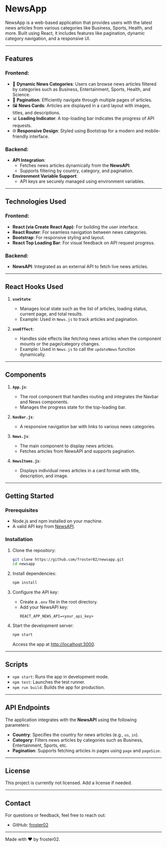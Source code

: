 # NewsApp

NewsApp is a web-based application that provides users with the latest news articles from various categories like Business, Sports, Health, and more. Built using React, it includes features like pagination, dynamic category navigation, and a responsive UI.

---

## Features

### Frontend:
- 📰 **Dynamic News Categories**: Users can browse news articles filtered by categories such as Business, Entertainment, Sports, Health, and Science.
- 🔄 **Pagination**: Efficiently navigate through multiple pages of articles.
- 🖼️ **News Cards**: Articles are displayed in a card layout with images, titles, and descriptions.
- 📊 **Loading Indicator**: A top-loading bar indicates the progress of API requests.
- 🌐 **Responsive Design**: Styled using Bootstrap for a modern and mobile-friendly interface.

### Backend:
- **API Integration**:
  - Fetches news articles dynamically from the **NewsAPI**.
  - Supports filtering by country, category, and pagination.
- **Environment Variable Support**:
  - API keys are securely managed using environment variables.

---

## Technologies Used

### Frontend:
- **React (via Create React App)**: For building the user interface.
- **React Router**: For seamless navigation between news categories.
- **Bootstrap**: For responsive styling and layout.
- **React Top Loading Bar**: For visual feedback on API request progress.

### Backend:
- **NewsAPI**: Integrated as an external API to fetch live news articles.

---

## React Hooks Used

1. **`useState`**:
   - Manages local state such as the list of articles, loading status, current page, and total results.
   - Example: Used in `News.js` to track articles and pagination.

2. **`useEffect`**:
   - Handles side effects like fetching news articles when the component mounts or the page/category changes.
   - Example: Used in `News.js` to call the `updateNews` function dynamically.

---

## Components

1. **`App.js`**:
   - The root component that handles routing and integrates the Navbar and News components.
   - Manages the progress state for the top-loading bar.

2. **`NavBar.js`**:
   - A responsive navigation bar with links to various news categories.

3. **`News.js`**:
   - The main component to display news articles.
   - Fetches articles from NewsAPI and supports pagination.

4. **`NewsItems.js`**:
   - Displays individual news articles in a card format with title, description, and image.

---

## Getting Started

### Prerequisites

- Node.js and npm installed on your machine.
- A valid API key from [NewsAPI](https://newsapi.org/).

### Installation

1. Clone the repository:
   ```bash
   git clone https://github.com/froster02/newsapp.git
   cd newsapp
   ```

2. Install dependencies:
   ```bash
   npm install
   ```

3. Configure the API key:
   - Create a `.env` file in the root directory.
   - Add your NewsAPI key:
     ```
     REACT_APP_NEWS_API=<your_api_key>
     ```

4. Start the development server:
   ```bash
   npm start
   ```

   Access the app at [http://localhost:3000](http://localhost:3000).

---

## Scripts

- `npm start`: Runs the app in development mode.
- `npm test`: Launches the test runner.
- `npm run build`: Builds the app for production.

---

## API Endpoints

The application integrates with the **NewsAPI** using the following parameters:
- **Country**: Specifies the country for news articles (e.g., `us`, `in`).
- **Category**: Filters news articles by categories such as Business, Entertainment, Sports, etc.
- **Pagination**: Supports fetching articles in pages using `page` and `pageSize`.

---

## License

This project is currently not licensed. Add a license if needed.

---

## Contact

For questions or feedback, feel free to reach out:

- GitHub: [froster02](https://github.com/froster02)

---

Made with ❤️ by froster02.
